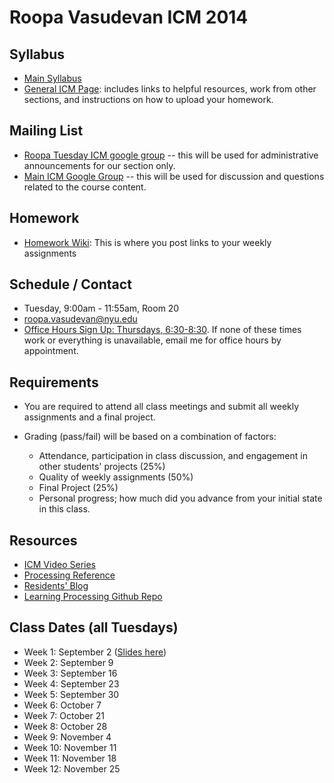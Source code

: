 Roopa Vasudevan ICM 2014
========================================

Syllabus
--------
- [Main Syllabus](https://github.com/ITPNYU/ICM-2014/blob/master/Syllabus-2014-All.md)
- [General ICM Page](https://github.com/ITPNYU/ICM-2014/blob/master/README.md): includes links to helpful resources, work from other sections, and instructions on how to upload your homework.

Mailing List
------------
- [Roopa Tuesday ICM google group](https://groups.google.com/a/nyu.edu/group/icm-roopa-group) -- this will be used for administrative announcements for our section only.
- [Main ICM Google Group](https://groups.google.com/a/itp.nyu.edu/group/icm) -- this will be used for discussion and questions related to the course content.

Homework
--------
- [Homework Wiki](https://github.com/ITPNYU/ICM-2014/wiki/Homework-Roopa-Tuesday): This is where you post links to your weekly assignments

Schedule / Contact
------------------
- Tuesday, 9:00am - 11:55am, Room 20
- [roopa.vasudevan@nyu.edu](mailto:roopa.vasudevan@nyu.edu)
- [Office Hours Sign Up: Thursdays, 6:30-8:30](https://www.google.com/calendar/selfsched?sstoken=UUg1cHhnU1ZYQjdffGRlZmF1bHR8MDA3Yzk1YWJjNWQzODJhZDQ2ZWYxZWI2MWQxM2JhODY). If none of these times work or everything is unavailable, email me for office hours by appointment.

Requirements
------------
- You are required to attend all class meetings and submit all weekly assignments and a final project.

- Grading (pass/fail) will be based on a combination of factors:
    - Attendance, participation in class discussion, and engagement in other students' projects (25%)
    - Quality of weekly assignments (50%)
    - Final Project (25%)
    - Personal progress; how much did you advance from your initial state in this class.

Resources
------------
- [ICM Video Series](http://icm.shiffman.net)
- [Processing Reference](http://processing.org/reference)
- [Residents' Blog](http://itp.nyu.edu/residents)
- [Learning Processing Github Repo](https://github.com/shiffman/LearningProcessing)

Class Dates (all Tuesdays)
-----------
- Week 1: September 2 ([Slides here](https://docs.google.com/presentation/d/1m72YyYneOWNlsFl_7OLLm8yzKbvKymZmWNruuwx-WrY/edit?usp=sharing))
- Week 2: September 9
- Week 3: September 16
- Week 4: September 23
- Week 5: September 30
- Week 6: October 7
- Week 7: October 21
- Week 8: October 28
- Week 9: November 4
- Week 10: November 11
- Week 11: November 18
- Week 12: November 25
